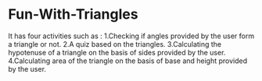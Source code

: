 # Fun-With-Triangles
It has four activities such as :
1.Checking if angles provided by the user form a triangle or not.
2.A quiz based on the triangles.
3.Calculating the hypotenuse of a triangle on the basis of sides provided by the user.
4.Calculating area of the triangle on the basis of base and height provided by the user.
 
